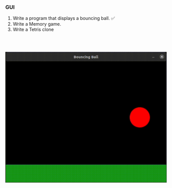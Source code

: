 
### GUI


1. Write a program that displays a bouncing ball. ✅
2. Write a Memory game.
3. Write a Tetris clone


<br /> 
<br />

![bouncingBall](https://raw.githubusercontent.com/samiam2013/learnGo/master/5-gui/bouncingBall.gif)